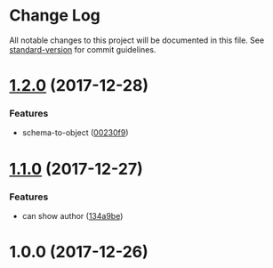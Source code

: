 # Change Log

All notable changes to this project will be documented in this file. See [standard-version](https://github.com/conventional-changelog/standard-version) for commit guidelines.

<a name="1.2.0"></a>
# [1.2.0](https://github.com/forsigner/object-to-md/compare/v1.1.0...v1.2.0) (2017-12-28)


### Features

* schema-to-object ([00230f9](https://github.com/forsigner/object-to-md/commit/00230f9))



<a name="1.1.0"></a>
# [1.1.0](https://github.com/forsigner/object-to-md/compare/v1.0.0...v1.1.0) (2017-12-27)


### Features

* can show author ([134a9be](https://github.com/forsigner/object-to-md/commit/134a9be))



<a name="1.0.0"></a>
# 1.0.0 (2017-12-26)
